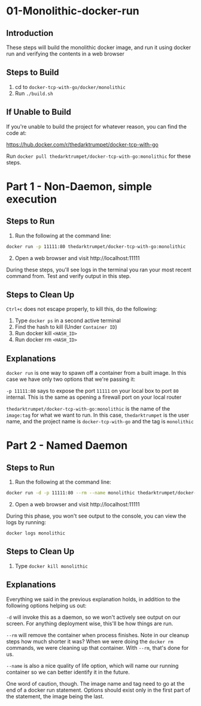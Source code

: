 # 01-Monolithic-docker-run

## Introduction

These steps will build the monolithic docker image, and run it using docker run
and verifying the contents in a web browser

## Steps to Build

1. cd to `docker-tcp-with-go/docker/monolithic`
2. Run `./build.sh`

## If Unable to Build

If you're unable to build the project for whatever reason, you can find the code at:

https://hub.docker.com/r/thedarktrumpet/docker-tcp-with-go

Run `docker pull thedarktrumpet/docker-tcp-with-go:monolithic` for these steps.

# Part 1 - Non-Daemon, simple execution

## Steps to Run
1. Run the following at the command line:

```bash
docker run -p 11111:80 thedarktrumpet/docker-tcp-with-go:monolithic
```

2. Open a web browser and visit http://localhost:11111

During these steps, you'll see logs in the terminal you ran your most recent command from.  Test and verify output in this step.

## Steps to Clean Up

`Ctrl+c` does not escape
properly, to kill this, do the following:

1. Type `docker ps` in a second active terminal
2. Find the hash to kill  (Under `Container ID`)
3. Run docker kill `<HASH_ID>`
4. Run docker rm `<HASH_ID>`

## Explanations

`docker run` is one way to spawn off a container from a built image.  In this case we have only two
options that we're passing it:

`-p 11111:80` says to expose the port `11111` on your local box to port `80` internal.  This is the same as opening
a firewall port on your local router

`thedarktrumpet/docker-tcp-with-go:monolithic` is the name of the `image:tag` for what we
want to run.  In this case, `thedarktrumpet` is the user name, and the project name is `docker-tcp-with-go` and the tag
is `monolithic`

# Part 2 - Named Daemon

## Steps to Run
1. Run the following at the command line:

```bash
docker run -d -p 11111:80 --rm --name monolithic thedarktrumpet/docker-tcp-with-go:monolithic
```

2. Open a web browser and visit http://localhost:11111

During this phase, you won't see output to the console, you can view the logs by running:

`docker logs monolithic`

## Steps to Clean Up

1. Type `docker kill monolithic`

## Explanations

Everything we said in the previous explanation holds, in addition to the following options helping us out:

`-d` will invoke this as a daemon, so we won't actively see output on our screen.  For anything deployment wise, 
this'll be how things are run.

`--rm` will remove the container when process finishes.  Note in our cleanup steps how much shorter it was?  When we
were doing the `docker rm` commands, we were cleaning up that container.  With `--rm`, that's done for us.

`--name` is also a nice quality of life option, which will name our running container so we can better identify it in
the future.

One word of caution, though.  The image name and tag need to go at the end of a docker run statement.  Options should 
exist only in the first part of the statement, the image being the last.